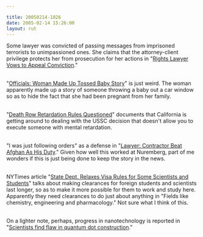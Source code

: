 ```yaml
---

title: 20050214-1026
date: 2005-02-14 15:26:00
layout: rut
---
```


Some lawyer was convicted of passing messages
from imprisoned terrorists to unimpassioned ones.
She claims that the attorney-client privilege
protects her from prosecution for her actions in "<a href="http://news.findlaw.com/ap_stories/other/1110/2-11-2005/20050211004504_02.html">Rights
Lawyer Vows to Appeal Conviction</a>."<br  /><br  />

"<a href="http://news.findlaw.com/ap_stories/other/1110/2-11-2005/20050211203002_14.html">Officials:
Woman Made Up Tossed Baby Story</a>" is just weird.  The woman
apparently made up a story of someone throwing a baby out a car
window so as to hide the fact that she had been pregnant from her
family.<br  /><br  />

"<a href="http://news.findlaw.com/ap_stories/other/1110/2-11-2005/20050211081516_26.html">Death
Row Retardation Rules Questioned</a>" documents that California
is getting around to dealing with the USSC decision that doesn't
allow you to execute someone with mental retardation.<br  /><br  />

"I was just following orders" as a defense in "<a href="http://news.findlaw.com/ap_stories/a/w/1152/2-11-2005/20050211151508_25.html">Lawyer:
Contractor Beat Afghan As His Duty</a>."  Given how well this worked
at Nuremberg, part of me wonders if this is just being done to keep
the story in the news.<br  /><br  />

NYTimes article "<a href="http://www.nytimes.com/2005/02/14/politics/14visa.html?ei=5088&en=ed7f28ff2077c9c3&ex=1266123600&partner=rssnyt&pagewanted=print&position=">State
Dept. Relaxes Visa Rules for Some Scientists and Students</a>"
talks about making clearances for foreign students and scientists
last longer, so as to make it more possible for them to work and
study here.  Apparently they need clearances to do just about
anything in "Fields like chemistry, engineering and pharmacology."
Not sure what I think of this.<br  /><br  />

On a lighter note, perhaps, progress in nanotechnology is reported
in "<a href="http://www.physorg.com/news3009.html">Scientists find
flaw in quantum dot construction</a>."

